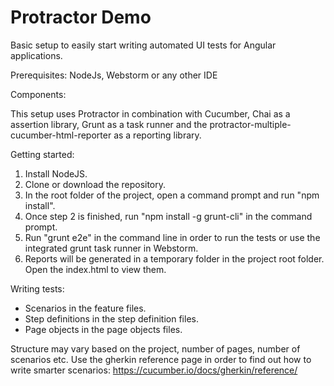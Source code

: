 # Protractor Demo
Basic setup to easily start writing automated UI tests for Angular applications.

Prerequisites: NodeJs, Webstorm or any other IDE

Components:

This setup uses Protractor in combination with Cucumber, Chai as a assertion library, Grunt as a task runner and the protractor-multiple-cucumber-html-reporter as a reporting library.

Getting started:

1. Install NodeJS. 
2. Clone or download the repository. 
3. In the root folder of the project, open a command prompt and run "npm install". 
4. Once step 2 is finished, run "npm install -g grunt-cli" in the command prompt. 
5. Run "grunt e2e" in the command line in order to run the tests or use the integrated grunt task runner in Webstorm. 
6. Reports will be generated in a temporary folder in the project root folder. Open the index.html to view them.

Writing tests:

- Scenarios in the feature files. 
- Step definitions in the step definition files. 
- Page objects in the page objects files. 

Structure may vary based on the project, number of pages, number of scenarios etc. Use the gherkin reference page in order to find out how to write smarter scenarios: https://cucumber.io/docs/gherkin/reference/

